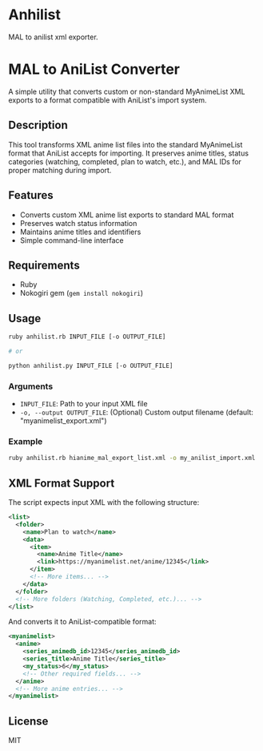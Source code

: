 # Anhilist

MAL to anilist xml exporter.

# MAL to AniList Converter

A simple utility that converts custom or non-standard MyAnimeList XML exports to a format compatible with AniList's import system.

## Description

This tool transforms XML anime list files into the standard MyAnimeList format that AniList accepts for importing. It preserves anime titles, status categories (watching, completed, plan to watch, etc.), and MAL IDs for proper matching during import.

## Features

- Converts custom XML anime list exports to standard MAL format
- Preserves watch status information
- Maintains anime titles and identifiers
- Simple command-line interface

## Requirements

- Ruby
- Nokogiri gem (`gem install nokogiri`)

## Usage

```bash
ruby anhilist.rb INPUT_FILE [-o OUTPUT_FILE]

# or 

python anhilist.py INPUT_FILE [-o OUTPUT_FILE]
```

### Arguments

- `INPUT_FILE`: Path to your input XML file
- `-o, --output OUTPUT_FILE`: (Optional) Custom output filename (default: "myanimelist_export.xml")

### Example

```bash
ruby anhilist.rb hianime_mal_export_list.xml -o my_anilist_import.xml
```

## XML Format Support

The script expects input XML with the following structure:

```xml
<list>
  <folder>
    <name>Plan to watch</name>
    <data>
      <item>
        <name>Anime Title</name>
        <link>https://myanimelist.net/anime/12345</link>
      </item>
      <!-- More items... -->
    </data>
  </folder>
  <!-- More folders (Watching, Completed, etc.)... -->
</list>
```

And converts it to AniList-compatible format:

```xml
<myanimelist>
  <anime>
    <series_animedb_id>12345</series_animedb_id>
    <series_title>Anime Title</series_title>
    <my_status>6</my_status>
    <!-- Other required fields... -->
  </anime>
  <!-- More anime entries... -->
</myanimelist>
```

## License

MIT

